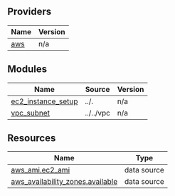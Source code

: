 <!-- BEGIN_TF_DOCS -->


## Providers

| Name | Version |
|------|---------|
| <a name="provider_aws"></a> [aws](#provider\_aws) | n/a |

## Modules

| Name | Source | Version |
|------|--------|---------|
| <a name="module_ec2_instance_setup"></a> [ec2\_instance\_setup](#module\_ec2\_instance\_setup) | ../. | n/a |
| <a name="module_vpc_subnet"></a> [vpc\_subnet](#module\_vpc\_subnet) | ../../vpc | n/a |

## Resources

| Name | Type |
|------|------|
| [aws_ami.ec2_ami](https://registry.terraform.io/providers/hashicorp/aws/latest/docs/data-sources/ami) | data source |
| [aws_availability_zones.available](https://registry.terraform.io/providers/hashicorp/aws/latest/docs/data-sources/availability_zones) | data source |
<!-- END_TF_DOCS -->